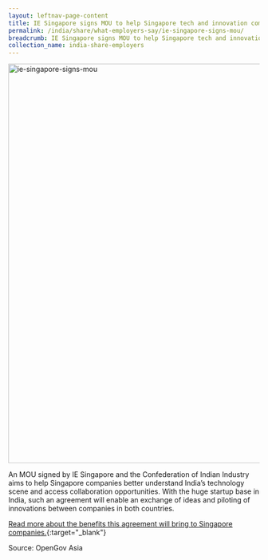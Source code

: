 ```yaml
---
layout: leftnav-page-content
title: IE Singapore signs MOU to help Singapore tech and innovation companies plug into Indian ecosystem
permalink: /india/share/what-employers-say/ie-singapore-signs-mou/
breadcrumb: IE Singapore signs MOU to help Singapore tech and innovation companies plug into Indian ecosystem
collection_name: india-share-employers
---
```


<img src="\images\asean-employers\ie-singapore-signs-mou.jpg" alt="ie-singapore-signs-mou" style="width:800px;" />

An MOU signed by IE Singapore and the Confederation of Indian Industry aims to help Singapore companies better understand India’s technology scene and access collaboration opportunities. With the huge startup base in India, such an agreement will enable an exchange of ideas and piloting of innovations between companies in both countries.

[Read more about the benefits this agreement will bring to Singapore companies.](https://opengovasia.com/ie-singapore-signs-mou-to-help-singapore-tech-and-innovation-companies-plug-into-indian-ecosystem/){:target="_blank"}

Source: OpenGov Asia

